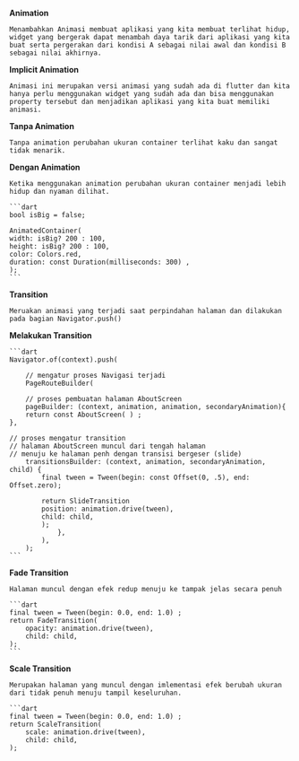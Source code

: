 **Animation**

    Menambahkan Animasi membuat aplikasi yang kita membuat terlihat hidup, widget yang bergerak dapat menambah daya tarik dari aplikasi yang kita buat serta pergerakan dari kondisi A sebagai nilai awal dan kondisi B sebagai nilai akhirnya.


**Implicit Animation**

    Animasi ini merupakan versi animasi yang sudah ada di flutter dan kita hanya perlu menggunakan widget yang sudah ada dan bisa menggunakan property tersebut dan menjadikan aplikasi yang kita buat memiliki animasi.


**Tanpa Animation**

    Tanpa animation perubahan ukuran container terlihat kaku dan sangat tidak menarik.

**Dengan Animation**

    Ketika menggunakan animation perubahan ukuran container menjadi lebih hidup dan nyaman dilihat.

    ```dart
    bool isBig = false;

    AnimatedContainer(
    width: isBig? 200 : 100,
    height: isBig? 200 : 100,
    color: Colors.red,
    duration: const Duration(milliseconds: 300) ,
    );
    ```
**Transition** 

    Meruakan animasi yang terjadi saat perpindahan halaman dan dilakukan pada bagian Navigator.push() 

**Melakukan Transition** 

    ```dart 
    Navigator.of(context).push(

        // mengatur proses Navigasi terjadi
        PageRouteBuilder(

        // proses pembuatan halaman AboutScreen 
        pageBuilder: (context, animation, animation, secondaryAnimation){
        return const AboutScreen( ) ;
    },

    // proses mengatur transition
    // halaman AboutScreen muncul dari tengah halaman
    // menuju ke halaman penh dengan transisi bergeser (slide)
        transitionsBuilder: (context, animation, secondaryAnimation, child) {
            final tween = Tween(begin: const Offset(0, .5), end: Offset.zero);

            return SlideTransition
            position: animation.drive(tween),
            child: child,
            );
                },
            ),
        );
    ```

**Fade Transition** 

    Halaman muncul dengan efek redup menuju ke tampak jelas secara penuh 

    ```dart
    final tween = Tween(begin: 0.0, end: 1.0) ;
    return FadeTransition(
        opacity: animation.drive(tween),
        child: child,
    );
    ```

**Scale Transition** 

    Merupakan halaman yang muncul dengan imlementasi efek berubah ukuran dari tidak penuh menuju tampil keseluruhan. 

    ```dart
    final tween = Tween(begin: 0.0, end: 1.0) ;
    return ScaleTransition(
        scale: animation.drive(tween),
        child: child,
    );

